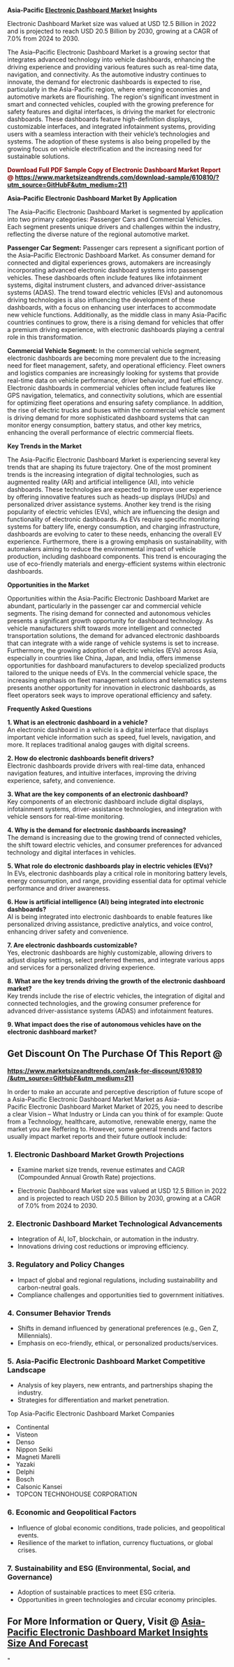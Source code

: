 <p><strong>Asia-Pacific&nbsp;<a href=""https://www.marketsizeandtrends.com/download-sample/610810/&amp;utm_source=GitHubF&amp;utm_medium=211"">Electronic Dashboard Market</a> Insights</strong></p><p>Electronic Dashboard Market size was valued at USD 12.5 Billion in 2022 and is projected to reach USD 20.5 Billion by 2030, growing at a CAGR of 7.0% from 2024 to 2030.</p><p><p>The Asia–Pacific Electronic Dashboard Market is a growing sector that integrates advanced technology into vehicle dashboards, enhancing the driving experience and providing various features such as real-time data, navigation, and connectivity. As the automotive industry continues to innovate, the demand for electronic dashboards is expected to rise, particularly in the Asia-Pacific region, where emerging economies and automotive markets are flourishing. The region's significant investment in smart and connected vehicles, coupled with the growing preference for safety features and digital interfaces, is driving the market for electronic dashboards. These dashboards feature high-definition displays, customizable interfaces, and integrated infotainment systems, providing users with a seamless interaction with their vehicle’s technologies and systems. The adoption of these systems is also being propelled by the growing focus on vehicle electrification and the increasing need for sustainable solutions. <strong><p><strong><span style="color: #800000;">Download Full PDF Sample Copy of Electronic Dashboard Market Report @</span>&nbsp;</strong><a href="https://www.marketsizeandtrends.com/download-sample/610810/?utm_source=GitHubF&amp;utm_medium=211" target="_blank">https://www.marketsizeandtrends.com/download-sample/610810/?utm_source=GitHubF&amp;utm_medium=211</a></p></strong></p><p><strong>Asia–Pacific Electronic Dashboard Market By Application</strong></p><p>The Asia–Pacific Electronic Dashboard Market is segmented by application into two primary categories: Passenger Cars and Commercial Vehicles. Each segment presents unique drivers and challenges within the industry, reflecting the diverse nature of the regional automotive market.</p><p><strong>Passenger Car Segment:</strong> Passenger cars represent a significant portion of the Asia–Pacific Electronic Dashboard Market. As consumer demand for connected and digital experiences grows, automakers are increasingly incorporating advanced electronic dashboard systems into passenger vehicles. These dashboards often include features like infotainment systems, digital instrument clusters, and advanced driver-assistance systems (ADAS). The trend toward electric vehicles (EVs) and autonomous driving technologies is also influencing the development of these dashboards, with a focus on enhancing user interfaces to accommodate new vehicle functions. Additionally, as the middle class in many Asia-Pacific countries continues to grow, there is a rising demand for vehicles that offer a premium driving experience, with electronic dashboards playing a central role in this transformation.</p><p><strong>Commercial Vehicle Segment:</strong> In the commercial vehicle segment, electronic dashboards are becoming more prevalent due to the increasing need for fleet management, safety, and operational efficiency. Fleet owners and logistics companies are increasingly looking for systems that provide real-time data on vehicle performance, driver behavior, and fuel efficiency. Electronic dashboards in commercial vehicles often include features like GPS navigation, telematics, and connectivity solutions, which are essential for optimizing fleet operations and ensuring safety compliance. In addition, the rise of electric trucks and buses within the commercial vehicle segment is driving demand for more sophisticated dashboard systems that can monitor energy consumption, battery status, and other key metrics, enhancing the overall performance of electric commercial fleets.</p><p><strong>Key Trends in the Market</strong></p><p>The Asia-Pacific Electronic Dashboard Market is experiencing several key trends that are shaping its future trajectory. One of the most prominent trends is the increasing integration of digital technologies, such as augmented reality (AR) and artificial intelligence (AI), into vehicle dashboards. These technologies are expected to improve user experience by offering innovative features such as heads-up displays (HUDs) and personalized driver assistance systems. Another key trend is the rising popularity of electric vehicles (EVs), which are influencing the design and functionality of electronic dashboards. As EVs require specific monitoring systems for battery life, energy consumption, and charging infrastructure, dashboards are evolving to cater to these needs, enhancing the overall EV experience. Furthermore, there is a growing emphasis on sustainability, with automakers aiming to reduce the environmental impact of vehicle production, including dashboard components. This trend is encouraging the use of eco-friendly materials and energy-efficient systems within electronic dashboards.</p><p><strong>Opportunities in the Market</strong></p><p>Opportunities within the Asia-Pacific Electronic Dashboard Market are abundant, particularly in the passenger car and commercial vehicle segments. The rising demand for connected and autonomous vehicles presents a significant growth opportunity for dashboard technology. As vehicle manufacturers shift towards more intelligent and connected transportation solutions, the demand for advanced electronic dashboards that can integrate with a wide range of vehicle systems is set to increase. Furthermore, the growing adoption of electric vehicles (EVs) across Asia, especially in countries like China, Japan, and India, offers immense opportunities for dashboard manufacturers to develop specialized products tailored to the unique needs of EVs. In the commercial vehicle space, the increasing emphasis on fleet management solutions and telematics systems presents another opportunity for innovation in electronic dashboards, as fleet operators seek ways to improve operational efficiency and safety.</p><p><strong>Frequently Asked Questions</strong></p><p><strong>1. What is an electronic dashboard in a vehicle?</strong><br> An electronic dashboard in a vehicle is a digital interface that displays important vehicle information such as speed, fuel levels, navigation, and more. It replaces traditional analog gauges with digital screens.</p><p><strong>2. How do electronic dashboards benefit drivers?</strong><br> Electronic dashboards provide drivers with real-time data, enhanced navigation features, and intuitive interfaces, improving the driving experience, safety, and convenience.</p><p><strong>3. What are the key components of an electronic dashboard?</strong><br> Key components of an electronic dashboard include digital displays, infotainment systems, driver-assistance technologies, and integration with vehicle sensors for real-time monitoring.</p><p><strong>4. Why is the demand for electronic dashboards increasing?</strong><br> The demand is increasing due to the growing trend of connected vehicles, the shift toward electric vehicles, and consumer preferences for advanced technology and digital interfaces in vehicles.</p><p><strong>5. What role do electronic dashboards play in electric vehicles (EVs)?</strong><br> In EVs, electronic dashboards play a critical role in monitoring battery levels, energy consumption, and range, providing essential data for optimal vehicle performance and driver awareness.</p><p><strong>6. How is artificial intelligence (AI) being integrated into electronic dashboards?</strong><br> AI is being integrated into electronic dashboards to enable features like personalized driving assistance, predictive analytics, and voice control, enhancing driver safety and convenience.</p><p><strong>7. Are electronic dashboards customizable?</strong><br> Yes, electronic dashboards are highly customizable, allowing drivers to adjust display settings, select preferred themes, and integrate various apps and services for a personalized driving experience.</p><p><strong>8. What are the key trends driving the growth of the electronic dashboard market?</strong><br> Key trends include the rise of electric vehicles, the integration of digital and connected technologies, and the growing consumer preference for advanced driver-assistance systems (ADAS) and infotainment features.</p><p><strong>9. What impact does the rise of autonomous vehicles have on the electronic dashboard market?</strong><br</p><h2><strong>Get Discount On The Purchase Of This Report @&nbsp;</strong></h2><p><strong><a href=""https://www.marketsizeandtrends.com/ask-for-discount/610810/&amp;utm_source=GitHubF&amp;utm_medium=211"" target=""_blank"">https://www.marketsizeandtrends.com/ask-for-discount/610810<br />/&amp;utm_source=GitHubF&amp;utm_medium=211</a></strong></p><p>In order to make an accurate and perceptive description of future scope of a Asia-Pacific&nbsp;Electronic Dashboard Market Market as Asia-Pacific&nbsp;Electronic Dashboard Market Market of 2025, you need to describe a clear Vision &ndash; What Industry or Linda can you think of for example: Quote from a Technology, healthcare, automotive, renewable energy, name the market you are Reffering to. However, some general trends and factors usually impact market reports and their future outlook include:</p><h3>1.&nbsp;<strong>Electronic Dashboard Market Growth Projections</strong></h3><ul><li>Examine market size trends, revenue estimates and CAGR (Compounded Annual Growth Rate) projections.</li><li><p>Electronic Dashboard Market size was valued at USD 12.5 Billion in 2022 and is projected to reach USD 20.5 Billion by 2030, growing at a CAGR of 7.0% from 2024 to 2030.</p></li></ul><h3>2.&nbsp;<strong>Electronic Dashboard Market Technological Advancements</strong></h3><ul><li>Integration of AI, IoT, blockchain, or automation in the industry.</li><li>Innovations driving cost reductions or improving efficiency.</li></ul><h3>3.&nbsp;<strong>Regulatory and Policy Changes</strong></h3><ul><li>Impact of global and regional regulations, including sustainability and carbon-neutral goals.</li><li>Compliance challenges and opportunities tied to government initiatives.</li></ul><h3>4.&nbsp;<strong>Consumer Behavior Trends</strong></h3><ul><li>Shifts in demand influenced by generational preferences (e.g., Gen Z, Millennials).</li><li>Emphasis on eco-friendly, ethical, or personalized products/services.</li></ul><h3>5.&nbsp;<strong>Asia-Pacific Electronic Dashboard Market Competitive Landscape</strong></h3><ul><li>Analysis of key players, new entrants, and partnerships shaping the industry.</li><li>Strategies for differentiation and market penetration.</li></ul><p data-pm-slice=""1 1 []"">Top Asia-Pacific Electronic Dashboard Market Companies</p><div data-test-id=""""><p><li>Continental</li><li> Visteon</li><li> Denso</li><li> Nippon Seiki</li><li> Magneti Marelli</li><li> Yazaki</li><li> Delphi</li><li> Bosch</li><li> Calsonic Kansei</li><li> TOPCON TECHNOHOUSE CORPORATION</li></p></div><h3>6.&nbsp;<strong>Economic and Geopolitical Factors</strong></h3><ul><li>Influence of global economic conditions, trade policies, and geopolitical events.</li><li>Resilience of the market to inflation, currency fluctuations, or global crises.</li></ul><h3>7.&nbsp;<strong>Sustainability and ESG (Environmental, Social, and Governance)</strong></h3><ul><li>Adoption of sustainable practices to meet ESG criteria.</li><li>Opportunities in green technologies and circular economy principles.</li></ul><h2><strong>For More Information or Query, Visit @&nbsp;</strong><a href=""https://www.verifiedmarketreports.com/product/electronic-dashboard-market/"" target=""_blank"">Asia-Pacific Electronic Dashboard Market Insights Size And Forecast</a></h2>"
